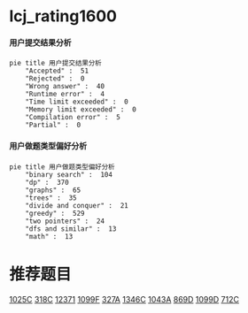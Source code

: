 # lcj_rating1600

<!-- tabs:start -->



#### **用户提交结果分析**

```mermaid
pie title 用户提交结果分析
    "Accepted" :  51
    "Rejected" :  0
    "Wrong answer" :  40
    "Runtime error" :  4
    "Time limit exceeded" :  0
    "Memory limit exceeded" :  0
    "Compilation error" :  5
    "Partial" :  0
```

#### **用户做题类型偏好分析**

```mermaid
pie title 用户做题类型偏好分析
    "binary search" :  104
    "dp" :  370
    "graphs" :  65
    "trees" :  35
    "divide and conquer" :  21
    "greedy" :  529
    "two pointers" :  24
    "dfs and similar" :  13
    "math" :  13
```



<!-- tabs:end -->
# 推荐题目
[1025C](https://codeforces.com/contest/1025/problem/C)
[318C](https://codeforces.com/contest/318/problem/C)
[12371](https://codeforces.com/contest/1237/problem/1)
[1099F](https://codeforces.com/contest/1099/problem/F)
[327A](https://codeforces.com/contest/327/problem/A)
[1346C](https://codeforces.com/contest/1346/problem/C)
[1043A](https://codeforces.com/contest/1043/problem/A)
[869D](https://codeforces.com/contest/869/problem/D)
[1099D](https://codeforces.com/contest/1099/problem/D)
[712C](https://codeforces.com/contest/712/problem/C)

